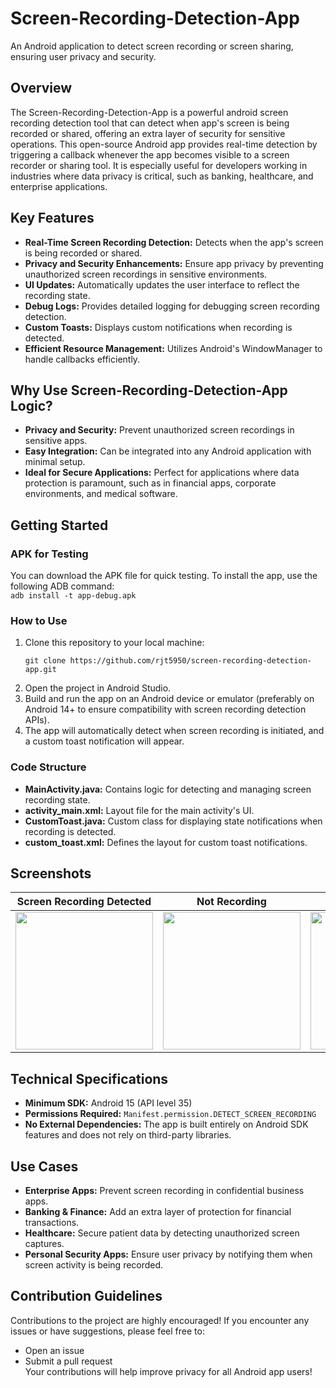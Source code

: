 # Screen-Recording-Detection-App
An Android application to detect screen recording or screen sharing, ensuring user privacy and security.  

## Overview
The Screen-Recording-Detection-App is a powerful android screen recording detection tool that can detect when app's screen is being recorded or shared, offering an extra layer of security for sensitive operations. 
This open-source Android app provides real-time detection by triggering a callback whenever the app becomes visible to a screen recorder or sharing tool. It is especially useful for developers working in industries where data privacy is critical, such as banking, healthcare, and enterprise applications.

## Key Features
- **Real-Time Screen Recording Detection:** Detects when the app's screen is being recorded or shared.
- **Privacy and Security Enhancements:** Ensure app privacy by preventing unauthorized screen recordings in sensitive environments.
- **UI Updates:** Automatically updates the user interface to reflect the recording state.
- **Debug Logs:** Provides detailed logging for debugging screen recording detection.
- **Custom Toasts:** Displays custom notifications when recording is detected.
- **Efficient Resource Management:** Utilizes Android's WindowManager to handle callbacks efficiently.


## Why Use Screen-Recording-Detection-App Logic?
- __Privacy and Security:__ Prevent unauthorized screen recordings in sensitive apps.
- __Easy Integration:__ Can be integrated into any Android application with minimal setup.
- __Ideal for Secure Applications:__ Perfect for applications where data protection is paramount, such as in financial apps, corporate environments, and medical software.

## Getting Started
### APK for Testing
You can download the APK file for quick testing. To install the app, use the following ADB command:  
`adb install -t app-debug.apk`  

### How to Use
1. Clone this repository to your local machine:  
    ```
    git clone https://github.com/rjt5950/screen-recording-detection-app.git
2. Open the project in Android Studio.
3. Build and run the app on an Android device or emulator (preferably on Android 14+ to ensure compatibility with screen recording detection APIs).
4. The app will automatically detect when screen recording is initiated, and a custom toast notification will appear.  

### Code Structure
- **MainActivity.java:** Contains logic for detecting and managing screen recording state.
- **activity_main.xml:** Layout file for the main activity's UI.
- **CustomToast.java:** Custom class for displaying state notifications when recording is detected.
- **custom_toast.xml:** Defines the layout for custom toast notifications.


## Screenshots
| Screen Recording Detected           | Not Recording                       | Toast Notification                          |
| ----------------------------------- | ----------------------------------- | ------------------------------------------- |
| <img src="https://media.github.sec.samsung.net/user/83641/files/107d6830-2416-41d1-ab10-df5b7ad2ae00" width="220" height="auto" /> | <img src="https://media.github.sec.samsung.net/user/83641/files/57eb53bd-a0a1-4eeb-86f6-9585aeec60d4" width="220" height="auto" /> | <img src="https://media.github.sec.samsung.net/user/83641/files/472498bb-b8db-4b27-900e-f4405e40e1ea" width="220" height="auto" /> |


## Technical Specifications
- **Minimum SDK:** Android 15 (API level 35)
- **Permissions Required:** `Manifest.permission.DETECT_SCREEN_RECORDING`
- **No External Dependencies:** The app is built entirely on Android SDK features and does not rely on third-party libraries.


## Use Cases
- **Enterprise Apps:** Prevent screen recording in confidential business apps.
- **Banking & Finance:** Add an extra layer of protection for financial transactions.
- **Healthcare:** Secure patient data by detecting unauthorized screen captures.
- **Personal Security Apps:** Ensure user privacy by notifying them when screen activity is being recorded.


## Contribution Guidelines
Contributions to the project are highly encouraged! If you encounter any issues or have suggestions, please feel free to:
- Open an issue
- Submit a pull request  
Your contributions will help improve privacy for all Android app users!
